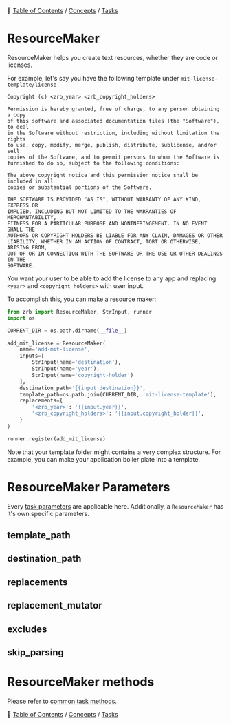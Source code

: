 🔖 [Table of Contents](../../README.md) / [Concepts](../README.md) / [Tasks](README.md)

# ResourceMaker

ResourceMaker helps you create text resources, whether they are code or licenses.

For example, let's say you have the following template under `mit-license-template/license`

```
Copyright (c) <zrb_year> <zrb_copyright_holders>

Permission is hereby granted, free of charge, to any person obtaining a copy
of this software and associated documentation files (the "Software"), to deal
in the Software without restriction, including without limitation the rights
to use, copy, modify, merge, publish, distribute, sublicense, and/or sell
copies of the Software, and to permit persons to whom the Software is
furnished to do so, subject to the following conditions:

The above copyright notice and this permission notice shall be included in all
copies or substantial portions of the Software.

THE SOFTWARE IS PROVIDED "AS IS", WITHOUT WARRANTY OF ANY KIND, EXPRESS OR
IMPLIED, INCLUDING BUT NOT LIMITED TO THE WARRANTIES OF MERCHANTABILITY,
FITNESS FOR A PARTICULAR PURPOSE AND NONINFRINGEMENT. IN NO EVENT SHALL THE
AUTHORS OR COPYRIGHT HOLDERS BE LIABLE FOR ANY CLAIM, DAMAGES OR OTHER
LIABILITY, WHETHER IN AN ACTION OF CONTRACT, TORT OR OTHERWISE, ARISING FROM,
OUT OF OR IN CONNECTION WITH THE SOFTWARE OR THE USE OR OTHER DEALINGS IN THE
SOFTWARE.
```

You want your user to be able to add the license to any app and replacing `<year>` and `<copyright holders>` with user input.

To accomplish this, you can make a resource maker:

```python
from zrb import ResourceMaker, StrInput, runner
import os

CURRENT_DIR = os.path.dirname(__file__)

add_mit_license = ResourceMaker(
    name='add-mit-license',
    inputs=[
        StrInput(name='destination'),
        StrInput(name='year'),
        StrInput(name='copyright-holder')
    ],
    destination_path='{{input.destination}}',
    template_path=os.path.join(CURRENT_DIR, 'mit-license-template'),
    replacements={
        '<zrb_year>': '{{input.year}}',
        '<zrb_copyright_holders>': '{{input.copyright_holder}}',
    }
)

runner.register(add_mit_license)
```

Note that your template folder might contains a very complex structure. For example, you can make your application boiler plate into a template.


# ResourceMaker Parameters

Every [task parameters](./task.md#common-task-parameters) are applicable here. Additionally, a `ResourceMaker` has it's own specific parameters.


## template_path

## destination_path

## replacements

## replacement_mutator

## excludes

## skip_parsing

# ResourceMaker methods

Please refer to [common task methods](./README.md#common-task-methods).


🔖 [Table of Contents](../../README.md) / [Concepts](../README.md) / [Tasks](README.md)

